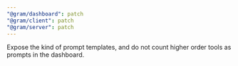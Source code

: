 ```yaml
---
"@gram/dashboard": patch
"@gram/client": patch
"@gram/server": patch
---
```


Expose the kind of prompt templates, and do not count higher order tools as prompts in the dashboard.
